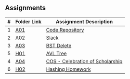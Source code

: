 ## Assignments

|  #  | Folder Link | Assignment Description |
| :-: | ----------- | ---------------------- |
|  1  | [A01](./A01/README.md)      | [Code Repository](./01-A01/README.md)          |
|  2  | [A02](./README.md)      | [Slack](./02-A02/README.md)         |
|  3  | [A03](./A03/README.md)      | [BST Delete](./03-A03/README.md)          |
|  5  | [H01](./05-H01/README.md)      | [AVL Tree](./05-H01/main.cpp)          |
|  4  | [A04](./A04/README.md) | [COS - Celebration of Scholarship](./A04/README.md) |
|  6  | [H02](./H02/README.md)      | [Hashing Homework](./06-H02/README.md)          |
